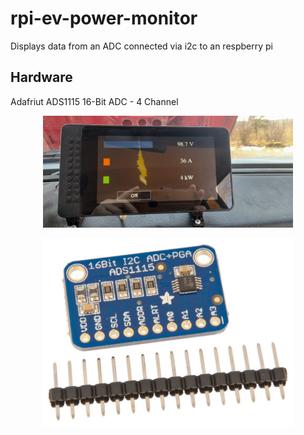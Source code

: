 # rpi-ev-power-monitor

Displays data from an ADC connected via i2c to an respberry pi

## Hardware
Adafriut ADS1115 16-Bit ADC - 4 Channel

<p align="center">
  <img src="images/dash_computer.jpg" width = "400"/>
</p>

<p align="center">
  <img src="images/adc.jpg" width = "400"/>
</p>



